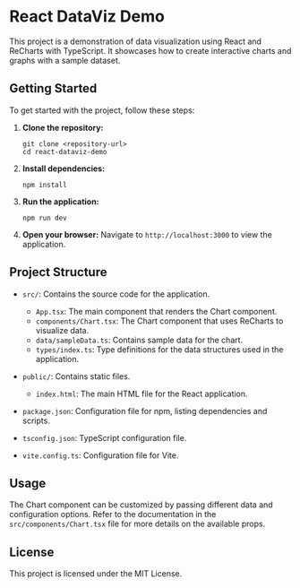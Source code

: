 # React DataViz Demo

This project is a demonstration of data visualization using React and ReCharts with TypeScript. It showcases how to create interactive charts and graphs with a sample dataset.

## Getting Started

To get started with the project, follow these steps:

1. **Clone the repository:**
   ```
   git clone <repository-url>
   cd react-dataviz-demo
   ```

2. **Install dependencies:**
   ```
   npm install
   ```

3. **Run the application:**
   ```
   npm run dev
   ```

4. **Open your browser:**
   Navigate to `http://localhost:3000` to view the application.

## Project Structure

- `src/`: Contains the source code for the application.
  - `App.tsx`: The main component that renders the Chart component.
  - `components/Chart.tsx`: The Chart component that uses ReCharts to visualize data.
  - `data/sampleData.ts`: Contains sample data for the chart.
  - `types/index.ts`: Type definitions for the data structures used in the application.
  
- `public/`: Contains static files.
  - `index.html`: The main HTML file for the React application.

- `package.json`: Configuration file for npm, listing dependencies and scripts.

- `tsconfig.json`: TypeScript configuration file.

- `vite.config.ts`: Configuration file for Vite.

## Usage

The Chart component can be customized by passing different data and configuration options. Refer to the documentation in the `src/components/Chart.tsx` file for more details on the available props.

## License

This project is licensed under the MIT License.